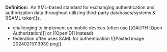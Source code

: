 **Definition:** 
 An XML-based standard for exchanging authentication and authorization data throughout utilizing third-party databases/systems & [[SAML token]]s.
- challenging to implement on mobile devices (often use [[OAUTH (Open Authorization)]] or [[OpenID]] instead)
- federation often uses SAML for authentication
![[Pasted image 20240215113930.png]]

